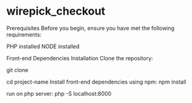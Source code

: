 # wirepick_checkout

Prerequisites
Before you begin, ensure you have met the following requirements:

PHP installed
NODE installed

Front-end Dependencies Installation
Clone the repository:

git clone <repository-url>

cd project-name
Install front-end dependencies using npm: npm install

run on php server:
php -S localhost:8000
